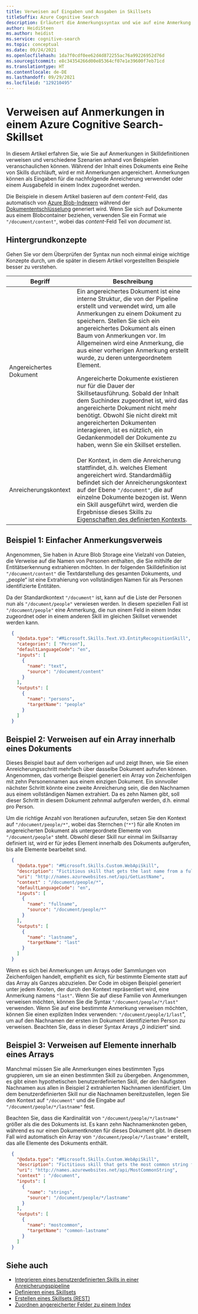 ```yaml
---
title: Verweisen auf Eingaben und Ausgaben in Skillsets
titleSuffix: Azure Cognitive Search
description: Erläutert die Anmerkungssyntax und wie auf eine Anmerkung in den Eingaben und Ausgaben eines Skillsets in einer KI-Anreicherungspipeline in der kognitiven Azure-Suche verwiesen wird.
author: HeidiSteen
ms.author: heidist
ms.service: cognitive-search
ms.topic: conceptual
ms.date: 09/24/2021
ms.openlocfilehash: 1da7f0cdf0ee62d4d872255ac76a99226952d76d
ms.sourcegitcommit: e8c34354266d00e85364cf07e1e39600f7eb71cd
ms.translationtype: HT
ms.contentlocale: de-DE
ms.lasthandoff: 09/29/2021
ms.locfileid: "129210495"
---
```

# <a name="reference-annotations-in-an-azure-cognitive-search-skillset"></a>Verweisen auf Anmerkungen in einem Azure Cognitive Search-Skillset

In diesem Artikel erfahren Sie, wie Sie auf Anmerkungen in Skilldefinitionen verweisen und verschiedene Szenarien anhand von Beispielen veranschaulichen können. Während der Inhalt eines Dokuments eine Reihe von Skills durchläuft, wird er mit Anmerkungen angereichert. Anmerkungen können als Eingaben für die nachfolgende Anreicherung verwendet oder einem Ausgabefeld in einem Index zugeordnet werden. 
 
Die Beispiele in diesem Artikel basieren auf dem *content*-Feld, das automatisch von [Azure Blob-Indexern](search-howto-indexing-azure-blob-storage.md) während der [Dokumententschlüsselung](search-indexer-overview.md#document-cracking) generiert wird. Wenn Sie sich auf Dokumente aus einem Blobcontainer beziehen, verwenden Sie ein Format wie `"/document/content"`, wobei das *content*-Feld Teil von *document* ist. 

## <a name="background-concepts"></a>Hintergrundkonzepte

Gehen Sie vor dem Überprüfen der Syntax nun noch einmal einige wichtige Konzepte durch, um die später in diesem Artikel vorgestellten Beispiele besser zu verstehen.

| Begriff | Beschreibung |
|------|-------------|
| Angereichertes Dokument | Ein angereichertes Dokument ist eine interne Struktur, die von der Pipeline erstellt und verwendet wird, um alle Anmerkungen zu einem Dokument zu speichern. Stellen Sie sich ein angereichertes Dokument als einen Baum von Anmerkungen vor. Im Allgemeinen wird eine Anmerkung, die aus einer vorherigen Anmerkung erstellt wurde, zu deren untergeordnetem Element.<p/>Angereicherte Dokumente existieren nur für die Dauer der Skillsetausführung. Sobald der Inhalt dem Suchindex zugeordnet ist, wird das angereicherte Dokument nicht mehr benötigt. Obwohl Sie nicht direkt mit angereicherten Dokumenten interagieren, ist es nützlich, ein Gedankenmodell der Dokumente zu haben, wenn Sie ein Skillset erstellen. |
| Anreicherungskontext | Der Kontext, in dem die Anreicherung stattfindet, d.h. welches Element angereichert wird. Standardmäßig befindet sich der Anreicherungskontext auf der Ebene `"/document"`, die auf einzelne Dokumente bezogen ist. Wenn ein Skill ausgeführt wird, werden die Ergebnisse dieses Skills zu [Eigenschaften des definierten Kontexts](#example-2).|

<a name="example-1"></a>
## <a name="example-1-simple-annotation-reference"></a>Beispiel 1: Einfacher Anmerkungsverweis

Angenommen, Sie haben in Azure Blob Storage eine Vielzahl von Dateien, die Verweise auf die Namen von Personen enthalten, die Sie mithilfe der Entitätserkennung extrahieren möchten. In der folgenden Skilldefinition ist `"/document/content"` die Textdarstellung des gesamten Dokuments, und „people“ ist eine Extrahierung von vollständigen Namen für als Personen identifizierte Entitäten.

Da der Standardkontext `"/document"` ist, kann auf die Liste der Personen nun als `"/document/people"` verwiesen werden. In diesem speziellen Fall ist `"/document/people"` eine Anmerkung, die nun einem Feld in einem Index zugeordnet oder in einem anderen Skill im gleichen Skillset verwendet werden kann.

```json
  {
    "@odata.type": "#Microsoft.Skills.Text.V3.EntityRecognitionSkill",
    "categories": [ "Person"],
    "defaultLanguageCode": "en",
    "inputs": [
      {
        "name": "text",
        "source": "/document/content"
      }
    ],
    "outputs": [
      {
        "name": "persons",
        "targetName": "people"
      }
    ]
  }
```

<a name="example-2"></a>

## <a name="example-2-reference-an-array-within-a-document"></a>Beispiel 2: Verweisen auf ein Array innerhalb eines Dokuments

Dieses Beispiel baut auf dem vorherigen auf und zeigt Ihnen, wie Sie einen Anreicherungsschritt mehrfach über dasselbe Dokument aufrufen können. Angenommen, das vorherige Beispiel generiert ein Array von Zeichenfolgen mit zehn Personennamen aus einem einzigen Dokument. Ein sinnvoller nächster Schritt könnte eine zweite Anreicherung sein, die den Nachnamen aus einem vollständigen Namen extrahiert. Da es zehn Namen gibt, soll dieser Schritt in diesem Dokument zehnmal aufgerufen werden, d.h. einmal pro Person. 

Um die richtige Anzahl von Iterationen aufzurufen, setzen Sie den Kontext auf `"/document/people/*"`, wobei das Sternchen (`"*"`) für alle Knoten im angereicherten Dokument als untergeordnete Elemente von `"/document/people"` steht. Obwohl dieser Skill nur einmal im Skillsarray definiert ist, wird er für jedes Element innerhalb des Dokuments aufgerufen, bis alle Elemente bearbeitet sind.

```json
  {
    "@odata.type": "#Microsoft.Skills.Custom.WebApiSkill",
    "description": "Fictitious skill that gets the last name from a full name",
    "uri": "http://names.azurewebsites.net/api/GetLastName",
    "context" : "/document/people/*",
    "defaultLanguageCode": "en",
    "inputs": [
      {
        "name": "fullname",
        "source": "/document/people/*"
      }
    ],
    "outputs": [
      {
        "name": "lastname",
        "targetName": "last"
      }
    ]
  }
```

Wenn es sich bei Anmerkungen um Arrays oder Sammlungen von Zeichenfolgen handelt, empfiehlt es sich, für bestimmte Elemente statt auf das Array als Ganzes abzuzielen. Der Code im obigen Beispiel generiert unter jedem Knoten, der durch den Kontext repräsentiert wird, eine Anmerkung namens `"last"`. Wenn Sie auf diese Familie von Anmerkungen verweisen möchten, können Sie die Syntax `"/document/people/*/last"` verwenden. Wenn Sie auf eine bestimmte Anmerkung verweisen möchten, können Sie einen expliziten Index verwenden: `"/document/people/1/last`", um auf den Nachnamen der ersten im Dokument identifizierten Person zu verweisen. Beachten Sie, dass in dieser Syntax Arrays „0 indiziert“ sind.

<a name="example-3"></a>

## <a name="example-3-reference-members-within-an-array"></a>Beispiel 3: Verweisen auf Elemente innerhalb eines Arrays

Manchmal müssen Sie alle Anmerkungen eines bestimmten Typs gruppieren, um sie an einen bestimmten Skill zu übergeben. Angenommen, es gibt einen hypothetischen benutzerdefinierten Skill, der den häufigsten Nachnamen aus allen in Beispiel 2 extrahierten Nachnamen identifiziert. Um dem benutzerdefinierten Skill nur die Nachnamen bereitzustellen, legen Sie den Kontext auf `"/document"` und die Eingabe auf `"/document/people/*/lastname"` fest.

Beachten Sie, dass die Kardinalität von `"/document/people/*/lastname"` größer als die des Dokuments ist. Es kann zehn Nachnamenknoten geben, während es nur einen Dokumentknoten für dieses Dokument gibt. In diesem Fall wird automatisch ein Array von `"/document/people/*/lastname"` erstellt, das alle Elemente des Dokuments enthält.

```json
  {
    "@odata.type": "#Microsoft.Skills.Custom.WebApiSkill",
    "description": "Fictitious skill that gets the most common string from an array of strings",
    "uri": "http://names.azurewebsites.net/api/MostCommonString",
    "context" : "/document",
    "inputs": [
      {
        "name": "strings",
        "source": "/document/people/*/lastname"
      }
    ],
    "outputs": [
      {
        "name": "mostcommon",
        "targetName": "common-lastname"
      }
    ]
  }
```



## <a name="see-also"></a>Siehe auch
+ [Integrieren eines benutzerdefinierten Skills in einer Anreicherungspipeline](cognitive-search-custom-skill-interface.md)
+ [Definieren eines Skillsets](cognitive-search-defining-skillset.md)
+ [Erstellen eines Skillsets (REST)](/rest/api/searchservice/create-skillset)
+ [Zuordnen angereicherter Felder zu einem Index](cognitive-search-output-field-mapping.md)